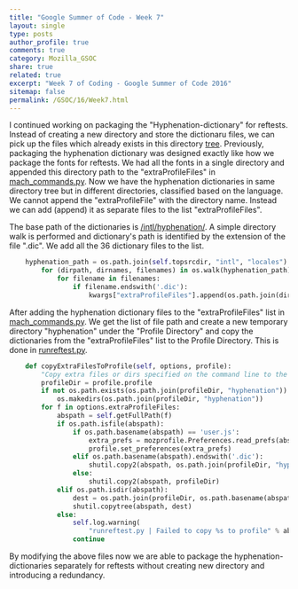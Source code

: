 ```yaml
---
title: "Google Summer of Code - Week 7"
layout: single
type: posts
author_profile: true
comments: true
category: Mozilla_GSOC
share: true
related: true
excerpt: "Week 7 of Coding - Google Summer of Code 2016"
sitemap: false
permalink: /GSOC/16/Week7.html
---
```


I continued working on packaging the "Hyphenation-dictionary" for reftests. Instead of creating a new directory and store the dictionaru files, we can pick up the files which already exists in this directory [tree](https://dxr.mozilla.org/mozilla-central/search?q=path%3Adic+path%3Ahyphenation&redirect=false). Previously, packaging the hyphenation dictionary was designed exactly like how we package the fonts for reftests. We had all the fonts in a single directory and appended this directory path to the "extraProfileFiles" in [mach_commands.py](https://dxr.mozilla.org/mozilla-central/source/layout/tools/reftest/mach_commands.py#229). Now we have the hyphenation dictionaries in same directory tree but in different directories, classified based on the language. We cannot append the "extraProfileFile" with the directory name. Instead we can add (append) it as separate files to the list "extraProfileFiles".

The base path of the dictionaries is [/intl/hyphenation/](https://dxr.mozilla.org/mozilla-central/source/intl/hyphenation). A simple directory walk is performed and dictionary's path is identified by the extension of the file ".dic". We add all the 36 dictionary files to the list.

```python
    hyphenation_path = os.path.join(self.topsrcdir, "intl", "locales")
        for (dirpath, dirnames, filenames) in os.walk(hyphenation_path):
            for filename in filenames:
                if filename.endswith('.dic'):
                    kwargs["extraProfileFiles"].append(os.path.join(dirpath, filename))
```

After adding the hyphenation dictionary files to the "extraProfileFiles" list in [mach_commands.py](https://dxr.mozilla.org/mozilla-central/source/layout/tools/reftest/mach_commands.py). We get the list of file path and create a new temporary directory "hyphenation" under the "Profile Directory" and copy the dictionaries from the "extraProfileFiles" list to the Profile Directory. This is done in [runreftest.py](https://dxr.mozilla.org/mozilla-central/source/layout/tools/reftest/runreftest.py#692). 

```python
    def copyExtraFilesToProfile(self, options, profile):
        "Copy extra files or dirs specified on the command line to the testing profile."
        profileDir = profile.profile
        if not os.path.exists(os.path.join(profileDir, "hyphenation")):
            os.makedirs(os.path.join(profileDir, "hyphenation"))
        for f in options.extraProfileFiles:
            abspath = self.getFullPath(f)
            if os.path.isfile(abspath):
                if os.path.basename(abspath) == 'user.js':
                    extra_prefs = mozprofile.Preferences.read_prefs(abspath)
                    profile.set_preferences(extra_prefs)
                elif os.path.basename(abspath).endswith('.dic'):
                    shutil.copy2(abspath, os.path.join(profileDir, "hyphenation"))
                else:
                    shutil.copy2(abspath, profileDir)
            elif os.path.isdir(abspath):
                dest = os.path.join(profileDir, os.path.basename(abspath))
                shutil.copytree(abspath, dest)
            else:
                self.log.warning(
                    "runreftest.py | Failed to copy %s to profile" % abspath)
                continue

```

By modifying the above files now we are able to package the hyphenation-dictionaries separately for reftests without creating new directory and introducing a redundancy. 